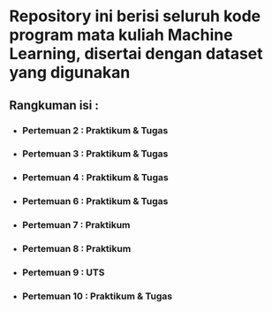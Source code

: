 # Repository ini berisi seluruh kode program mata kuliah Machine Learning, disertai dengan dataset yang digunakan
## **Rangkuman isi :**
+ ### Pertemuan 2 : Praktikum & Tugas
+ ### Pertemuan 3 : Praktikum & Tugas
+ ### Pertemuan 4 : Praktikum & Tugas
+ ### Pertemuan 6 : Praktikum & Tugas
+ ### Pertemuan 7 : Praktikum
+ ### Pertemuan 8 : Praktikum
+ ### Pertemuan 9 : UTS
+ ### Pertemuan 10 : Praktikum & Tugas